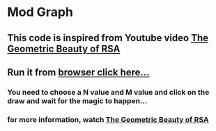 # Mod Graph
## This code is inspired from Youtube video [The Geometric Beauty of RSA](https://youtu.be/1HfRrK5YxOA "The youtube video")

## Run it from [browser click here...](https://n7k5.github.io/Mod_Graph/ "Mod graph")

### You need to choose a N value and M value and click on the draw and wait for the magic to happen...
### for more information, watch [The Geometric Beauty of RSA](https://youtu.be/1HfRrK5YxOA "The youtube video")
